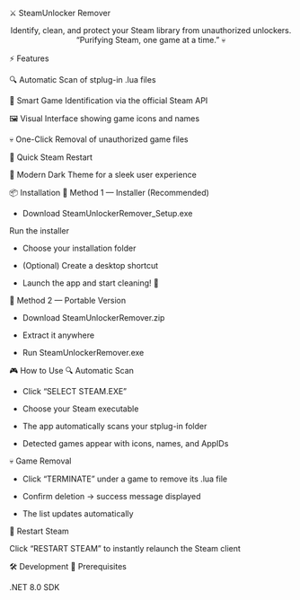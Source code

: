 ⚔️ SteamUnlocker Remover
<div align="center">

Identify, clean, and protect your Steam library from unauthorized unlockers.
“Purifying Steam, one game at a time.” 💀

</div>
⚡ Features

🔍 Automatic Scan of stplug-in .lua files

🎯 Smart Game Identification via the official Steam API

🖼️ Visual Interface showing game icons and names

💀 One-Click Removal of unauthorized game files

🔄 Quick Steam Restart

🎨 Modern Dark Theme for a sleek user experience

📦 Installation
🧩 Method 1 — Installer (Recommended)

- Download SteamUnlockerRemover_Setup.exe

Run the installer

- Choose your installation folder

- (Optional) Create a desktop shortcut

- Launch the app and start cleaning! 🚀

💼 Method 2 — Portable Version

- Download SteamUnlockerRemover.zip

- Extract it anywhere

- Run SteamUnlockerRemover.exe

🎮 How to Use
🔍 Automatic Scan

- Click “SELECT STEAM.EXE”

- Choose your Steam executable

- The app automatically scans your stplug-in folder

- Detected games appear with icons, names, and AppIDs

💀 Game Removal

- Click “TERMINATE” under a game to remove its .lua file

- Confirm deletion → success message displayed

- The list updates automatically

🔄 Restart Steam

Click “RESTART STEAM” to instantly relaunch the Steam client

🛠️ Development
🧱 Prerequisites

.NET 8.0 SDK
